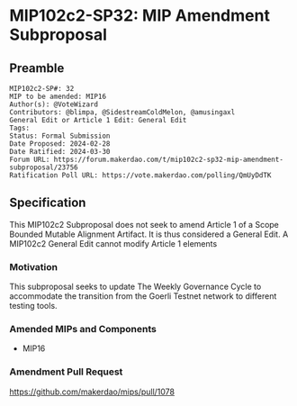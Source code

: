# MIP102c2-SP32: MIP Amendment Subproposal

## Preamble

```
MIP102c2-SP#: 32
MIP to be amended: MIP16
Author(s): @VoteWizard
Contributors: @blimpa, @SidestreamColdMelon, @amusingaxl
General Edit or Article 1 Edit: General Edit
Tags:
Status: Formal Submission
Date Proposed: 2024-02-28
Date Ratified: 2024-03-30
Forum URL: https://forum.makerdao.com/t/mip102c2-sp32-mip-amendment-subproposal/23756
Ratification Poll URL: https://vote.makerdao.com/polling/QmUyDdTK
```

## Specification

This MIP102c2 Subproposal does not seek to amend Article 1 of a Scope Bounded Mutable Alignment Artifact. It is thus considered a General Edit. A MIP102c2 General Edit cannot modify Article 1 elements

### Motivation

This subproposal seeks to update The Weekly Governance Cycle to accommodate the transition from the Goerli Testnet network to different testing tools.

### Amended MIPs and Components

* MIP16

### Amendment Pull Request

https://github.com/makerdao/mips/pull/1078
